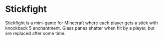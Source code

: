 # Stickfight

Stickfight is a mini-game for Minecraft where each player gets a stick with knockback 5 enchantment.
Glass panes shatter when hit by a player, but are replaced after some time.
